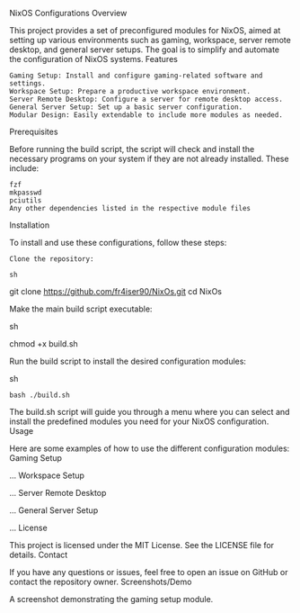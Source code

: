 NixOS Configurations
Overview

This project provides a set of preconfigured modules for NixOS, aimed at setting up various environments such as gaming, workspace, server remote desktop, and general server setups. The goal is to simplify and automate the configuration of NixOS systems.
Features

    Gaming Setup: Install and configure gaming-related software and settings.
    Workspace Setup: Prepare a productive workspace environment.
    Server Remote Desktop: Configure a server for remote desktop access.
    General Server Setup: Set up a basic server configuration.
    Modular Design: Easily extendable to include more modules as needed.

Prerequisites

Before running the build script, the script will check and install the necessary programs on your system if they are not already installed. These include:

    fzf
    mkpasswd
    pciutils
    Any other dependencies listed in the respective module files

Installation

To install and use these configurations, follow these steps:

    Clone the repository:

    sh

git clone https://github.com/fr4iser90/NixOs.git
cd NixOs

Make the main build script executable:

sh

chmod +x build.sh

Run the build script to install the desired configuration modules:

sh

    bash ./build.sh

The build.sh script will guide you through a menu where you can select and install the predefined modules you need for your NixOS configuration.
Usage

Here are some examples of how to use the different configuration modules:
Gaming Setup

...
Workspace Setup

...
Server Remote Desktop

...
General Server Setup

...
License

This project is licensed under the MIT License. See the LICENSE file for details.
Contact

If you have any questions or issues, feel free to open an issue on GitHub or contact the repository owner.
Screenshots/Demo

A screenshot demonstrating the gaming setup module.